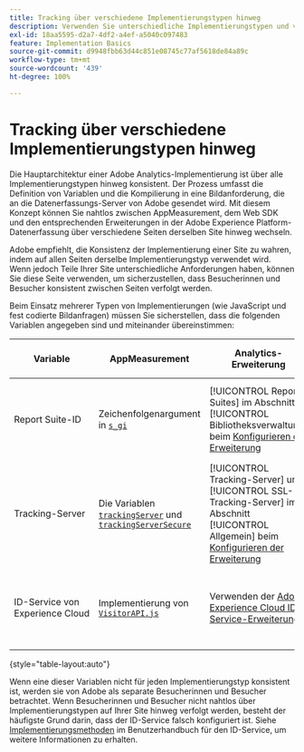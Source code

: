 ```yaml
---
title: Tracking über verschiedene Implementierungstypen hinweg
description: Verwenden Sie unterschiedliche Implementierungstypen und verfolgen Sie Besucher nahtlos zwischen ihnen.
exl-id: 18aa5595-d2a7-4df2-a4ef-a5040c097483
feature: Implementation Basics
source-git-commit: d9948fbb63d44c851e08745c77af5618de84a89c
workflow-type: tm+mt
source-wordcount: '439'
ht-degree: 100%

---
```


# Tracking über verschiedene Implementierungstypen hinweg

Die Hauptarchitektur einer Adobe Analytics-Implementierung ist über alle Implementierungstypen hinweg konsistent. Der Prozess umfasst die Definition von Variablen und die Kompilierung in eine Bildanforderung, die an die Datenerfassungs-Server von Adobe gesendet wird. Mit diesem Konzept können Sie nahtlos zwischen AppMeasurement, dem Web SDK und den entsprechenden Erweiterungen in der Adobe Experience Platform-Datenerfassung über verschiedene Seiten derselben Site hinweg wechseln.

Adobe empfiehlt, die Konsistenz der Implementierung einer Site zu wahren, indem auf allen Seiten derselbe Implementierungstyp verwendet wird. Wenn jedoch Teile Ihrer Site unterschiedliche Anforderungen haben, können Sie diese Seite verwenden, um sicherzustellen, dass Besucherinnen und Besucher konsistent zwischen Seiten verfolgt werden.

Beim Einsatz mehrerer Typen von Implementierungen (wie JavaScript und fest codierte Bildanfragen) müssen Sie sicherstellen, dass die folgenden Variablen angegeben sind und miteinander übereinstimmen:

| Variable | AppMeasurement | Analytics-Erweiterung | Web SDK | Web SDK-Erweiterung | Fest programmierte Bildanforderung |
| --- | --- | --- | --- | --- | --- |
| Report Suite-ID | Zeichenfolgenargument in [`s_gi`](../vars/functions/s-gi.md) | [!UICONTROL Report Suites] im Abschnitt [!UICONTROL Bibliotheksverwaltung] beim [Konfigurieren der Erweiterung](https://experienceleague.adobe.com/docs/experience-platform/tags/extensions/adobe/analytics/overview.html?lang=de) | Hinzufügen von Adobe Analytics als Dienst beim [Konfigurieren eines Datenstroms](https://experienceleague.adobe.com/docs/experience-platform/edge/datastreams/configure.html?lang=de) | Hinzufügen von Adobe Analytics als Dienst beim [Konfigurieren eines Datenstroms](https://experienceleague.adobe.com/docs/experience-platform/edge/datastreams/configure.html?lang=de) | Teil des `pathname` der URL (nach `/b/ss/`) |
| Tracking-Server | Die Variablen [`trackingServer`](../vars/config-vars/trackingserver.md) und [`trackingServerSecure`](../vars/config-vars/trackingserversecure.md) | [!UICONTROL Tracking-Server] und [!UICONTROL SSL-Tracking-Server] im Abschnitt [!UICONTROL Allgemein] beim [Konfigurieren der Erweiterung](https://experienceleague.adobe.com/docs/experience-platform/tags/extensions/adobe/analytics/overview.html?lang=de) | Die Eigenschaft `edgeDomain` beim [Konfigurieren des Web-SDK](https://experienceleague.adobe.com/docs/experience-platform/edge/fundamentals/configuring-the-sdk.html?lang=de) | Die [!UICONTROL Edge-Domain] beim [Konfigurieren der Erweiterung](https://experienceleague.adobe.com/docs/experience-platform/edge/extension/web-sdk-extension-configuration.html?lang=de) | Der `hostname` der Bildanfrage-URL |
| ID-Service von Experience Cloud | Implementierung von [`VisitorAPI.js`](https://experienceleague.adobe.com/docs/id-service/using/implementation/setup-analytics.html?lang=de) | Verwenden der [Adobe Experience Cloud ID-Service-Erweiterung](https://experienceleague.adobe.com/docs/experience-platform/tags/extensions/adobe/id-service/overview.html?lang=de) | Verwenden der [Adobe Experience Cloud ID-Service-Erweiterung](https://experienceleague.adobe.com/docs/experience-platform/tags/extensions/adobe/id-service/overview.html?lang=de) | Verwenden der [Adobe Experience Cloud ID-Service-Erweiterung](https://experienceleague.adobe.com/docs/experience-platform/tags/extensions/adobe/id-service/overview.html?lang=de) | Erstellen Sie einen [separaten Aufruf an die ID-Service-Server](https://experienceleague.adobe.com/docs/id-service/using/implementation/direct-integration.html?lang=de), um die gewünschte ID zu erhalten |

{style="table-layout:auto"}

Wenn eine dieser Variablen nicht für jeden Implementierungstyp konsistent ist, werden sie von Adobe als separate Besucherinnen und Besucher betrachtet. Wenn Besucherinnen und Besucher nicht nahtlos über Implementierungstypen auf Ihrer Site hinweg verfolgt werden, besteht der häufigste Grund darin, dass der ID-Service falsch konfiguriert ist. Siehe [Implementierungsmethoden](https://experienceleague.adobe.com/docs/id-service/using/implementation/implementation-methods.html?lang=de) im Benutzerhandbuch für den ID-Service, um weitere Informationen zu erhalten.
